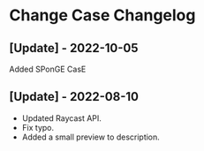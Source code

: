 # Change Case Changelog

## [Update] - 2022-10-05

Added SPonGE CasE

## [Update] - 2022-08-10

- Updated Raycast API.
- Fix typo.
- Added a small preview to description.